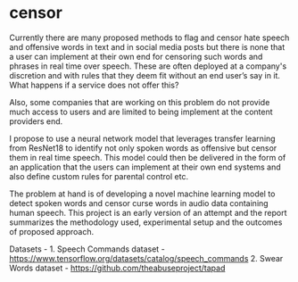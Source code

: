 # censor

Currently there are many proposed methods to flag and censor hate speech and offensive words in text and in social media posts but there is none that a user can implement at their own end for censoring such words and phrases in real time over speech. These are often deployed at a company's discretion and with rules that they deem fit without an end user’s say in it. What happens if a service does not offer this?

Also, some companies that are working on this problem do not provide much access to users and are limited to being implement at the content providers end.

I propose to use a neural network model that leverages transfer learning from ResNet18 to identify not only spoken words as offensive but censor them in real time speech. This model could then be delivered in the form of an application that the users can implement at their own end systems and also define custom rules for parental control etc.

The problem at hand is of developing a novel machine learning model to detect spoken words and censor curse words in audio data containing human speech. This project is an early version of an attempt and the report summarizes the methodology used, experimental setup and the outcomes of proposed approach.

Datasets - 1. Speech Commands dataset - https://www.tensorflow.org/datasets/catalog/speech_commands
           2. Swear Words dataset     - https://github.com/theabuseproject/tapad
